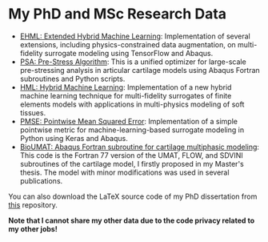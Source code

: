 # My PhD and MSc Research Data

- [EHML: Extended Hybrid Machine Learning](https://github.com/shayansss/ehml): Implementation of several extensions, including physics-constrained data augmentation, on multi-fidelity surrogate modeling using TensorFlow and Abaqus.
- [PSA: Pre-Stress Algorithm](https://github.com/shayansss/psa): This is a unified optimizer for large-scale pre-stressing analysis in articular cartilage models using Abaqus Fortran subroutines and Python scripts.
- [HML: Hybrid Machine Learning](https://github.com/shayansss/hml): Implementation of a new hybrid machine learning technique for multi-fidelity surrogates of finite elements models with applications in multi-physics modeling of soft tissues.
- [PMSE: Pointwise Mean Squared Error](https://github.com/shayansss/pmse): Implementation of a simple pointwise metric for machine-learning-based surrogate modeling in Python using Keras and Abaqus.
- [BioUMAT: Abaqus Fortran subroutine for cartilage multiphasic modeling](https://github.com/shayansss/msc): This code is the Fortran 77 version of the UMAT, FLOW, and SDVINI subroutines of the cartilage model, I firstly proposed in my Master's thesis. The model with minor modifications was used in several publications.

You can also download the LaTeX source code of my PhD dissertation from [this](https://github.com/shayansss/PhD) repository.

**Note that I cannot share my other data due to the code privacy related to my other jobs!**
